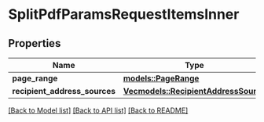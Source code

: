 # SplitPdfParamsRequestItemsInner

## Properties

Name | Type | Description | Notes
------------ | ------------- | ------------- | -------------
**page_range** | [**models::PageRange**](pageRange.md) |  | 
**recipient_address_sources** | [**Vec<models::RecipientAddressSource>**](recipientAddressSource.md) |  | 

[[Back to Model list]](../README.md#documentation-for-models) [[Back to API list]](../README.md#documentation-for-api-endpoints) [[Back to README]](../README.md)


